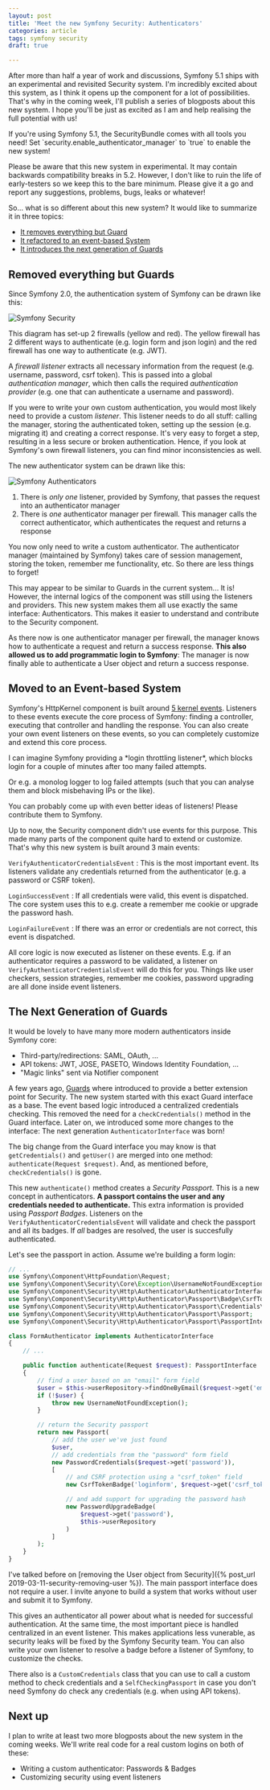 ```yaml
---
layout: post
title: 'Meet the new Symfony Security: Authenticators'
categories: article
tags: symfony security
draft: true

---
```

After more than half a year of work and discussions, Symfony 5.1 ships
with an experimental and revisited Security system. I'm incredibly
excited about this system, as I think it opens up the component for a
lot of possibilities. That's why in the coming week, I'll publish a
series of blogposts about this new system. I hope you'll be just as
excited as I am and help realising the full potential with us!

<aside class="side" data-type="Try it yourself!">
If you're using Symfony 5.1, the SecurityBundle comes with all tools you
need! Set `security.enable_authenticator_manager` to `true` to enable the
new system!

Please be aware that this new system in experimental. It may contain
backwards compatibility breaks in 5.2. However, I don't like to ruin the
life of early-testers so we keep this to the bare minimum. Please give it
a go and report any suggestions, problems, bugs, leaks or whatever!
</aside>

So... what is so different about this new system? It would like to
summarize it in three topics:

* [It removes everything but Guard](#removed-everything-but-guards)
* [It refactored to an event-based System](#moved-to-an-event-based-system)
* [It introduces the next generation of Guards](#the-next-generation-of-guards)

## Removed everything but Guards

Since Symfony 2.0, the authentication system of Symfony can be drawn
like this:

![Symfony Security](/img/security2-providers-listeners.png)

This diagram has set-up 2 firewalls (yellow and red). The yellow
firewall has 2 different ways to authenticate (e.g. login form and json
login) and the red firewall has one way to authenticate (e.g. JWT).

A *firewall listener* extracts all necessary information from the
request (e.g. username, password, csrf token). This is passed into a
global *authentication manager*, which then calls the required
*authentication provider* (e.g. one that can authenticate a username and
password).

If you were to write your own custom authentication, you would most
likely need to provide a custom *listener*. This listener needs to do
all stuff: calling the manager, storing the authenticated token, setting
up the session (e.g. migrating it) and creating a correct response. It's
very easy to forget a step, resulting in a less secure or broken
authentication. Hence, if you look at Symfony's own firewall listeners,
you can find minor inconsistencies as well.

The new authenticator system can be drawn like this:

![Symfony Authenticators](/img/security2-authenticators.png)

1. There is *only one* listener, provided by Symfony, that passes the
   request into an authenticator manager
2. There is *one* authenticator manager per firewall. This manager calls
   the correct authenticator, which authenticates the request and
   returns a response

You now only need to write a custom authenticator. The authenticator
manager (maintained by Symfony) takes care of session management,
storing the token, remember me functionality, etc. So there are less
things to forget!

This may appear to be similar to Guards in the current system... It is!
However, the internal logics of the component was still using the
listeners and providers. This new system makes them all use exactly the
same interface: Authenticators. This makes it easier to understand and
contribute to the Security component.

As there now is one authenticator manager per firewall, the manager
knows how to authenticate a request and return a success response. **This
also allowed us to add programmatic login to Symfony**: The manager is
now finally able to authenticate a User object and return a success
response.

## Moved to an Event-based System

Symfony's HttpKernel component is built around
[5 kernel events](https://symfony.com/doc/current/components/http_kernel.html#httpkernel-driven-by-events).
Listeners to these events execute the core process of Symfony: finding a
controller, executing that controller and handling the response. You can
also create your own event listeners on these events, so you can
completely customize and extend this core process.

<aside class="side" data-type="Here's how you can help">
I can imagine Symfony providing a *login throttling listener*, which
blocks login for a couple of minutes after too many failed attempts.

Or e.g. a monolog logger to log failed attempts (such that you can
analyse them and block misbehaving IPs or the like).

You can probably come up with even better ideas of listeners! Please
contribute them to Symfony.
</aside>

Up to now, the Security component didn't use events for this purpose.
This made many parts of the component quite hard to extend or customize.
That's why this new system is built around 3 main events:

`VerifyAuthenticatorCredentialsEvent`
: This is the most important event. Its listeners validate any
credentials returned from the authenticator (e.g. a password or CSRF
token).

`LoginSuccessEvent`
: If all credentials were valid, this event is dispatched. The core
system uses this to e.g. create a remember me cookie or upgrade the
password hash.

`LoginFailureEvent`
: If there was an error or credentials are not correct, this event is
dispatched.

All core logic is now executed as listener on these events. E.g. if an
authenticator requires a password to be validated, a listener on
`VerifyAuthenticatorCredentialsEvent` will do this for you. Things like
user checkers, session strategies, remember me cookies, password
upgrading are all done inside event listeners.

## The Next Generation of Guards

<aside class="side" data-type="Here's how you can help">
It would be lovely to have many more modern authenticators inside
Symfony core:

* Third-party/redirections: SAML, OAuth, ...
* API tokens: JWT, JOSE, PASETO, Windows Identity Foundation, ...
* "Magic links" sent via Notifier component
</aside>

A few years ago,
[Guards](https://symfonycasts.com/blog/guard-authentication) where
introduced to provide a better extension point for Security. The new
system started with this exact Guard interface as a base. The event
based logic introduced a centralized credentials checking. This removed
the need for a `checkCredentials()` method in the Guard interface. Later
on, we introduced some more changes to the interface: The next generation
`AuthenticatorInterface` was born!

The big change from the Guard interface you may know is that
`getCredentials()` and `getUser()` are merged into one method:
`authenticate(Request $request)`. And, as mentioned before,
`checkCredentials()` is gone.

This new `authenticate()` method creates a *Security Passport*. This is
a new concept in authenticators. **A passport contains the user and any
credentials needed to authenticate.** This extra information is provided
using *Passport Badges*. Listeners on the
`VerifyAuthenticatorCredentialsEvent` will validate and check the
passport and all its badges. If *all* badges are resolved, the user is
succesfully authenticated.

Let's see the passport in action. Assume we're building a form login:

```php
// ...
use Symfony\Component\HttpFoundation\Request;
use Symfony\Component\Security\Core\Exception\UsernameNotFoundException;
use Symfony\Component\Security\Http\Authenticator\AuthenticatorInterface;
use Symfony\Component\Security\Http\Authenticator\Passport\Badge\CsrfTokenBadge;
use Symfony\Component\Security\Http\Authenticator\Passport\Credentials\PasswordCredentials;
use Symfony\Component\Security\Http\Authenticator\Passport\Passport;
use Symfony\Component\Security\Http\Authenticator\Passport\PassportInterface;

class FormAuthenticator implements AuthenticatorInterface
{
    // ...

    public function authenticate(Request $request): PassportInterface
    {
        // find a user based on an "email" form field
        $user = $this->userRepository->findOneByEmail($request->get('email'));
        if (!$user) {
            throw new UsernameNotFoundException();
        }

        // return the Security passport
        return new Passport(
            // add the user we've just found
            $user,
            // add credentials from the "password" form field
            new PasswordCredentials($request->get('password')),
            [
                // and CSRF protection using a "csrf_token" field
                new CsrfTokenBadge('loginform', $request->get('csrf_token'))

                // and add support for upgrading the password hash
                new PasswordUpgradeBadge(
                    $request->get('password'),
                    $this->userRepository
                )
            ]
        );
    }
}
```

<aside class="side" data-type="Here's how you can help">
I've talked before on [removing the User object from Security]({% post_url 2019-03-11-security-removing-user %}).
The main passport interface does not require a user. I invite anyone to
build a system that works without user and submit it to Symfony.
</aside>

This gives an authenticator all power about what is needed for
successful authentication. At the same time, the most important piece is
handled centralized in an event listener. This makes applications less
vunerable, as security leaks will be fixed by the Symfony Security
team. You can also write your own listener to resolve a badge before a
listener of Symfony, to customize the checks.

There also is a `CustomCredentials` class that you can use to call a
custom method to check credentials and a `SelfCheckingPassport` in case
you don't need Symfony do check any credentials (e.g. when using API tokens).

## Next up

I plan to write at least two more blogposts about the new system in the
coming weeks. We'll write real code for a real custom logins on both of these:

* Writing a custom authenticator: Passwords & Badges
* Customizing security using event listeners
